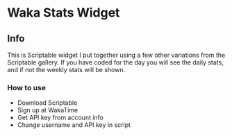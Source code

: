 # Waka Stats Widget


## Info
This is Scriptable widget I put together using a few other variations from the Scriptable gallery.  If you have coded for the day you will see the daily stats, and if not the weekly stats will be shown.

### How to use

- Download Scriptable
- Sign up at WakaTime
- Get API key from account info
- Change username and API key in script